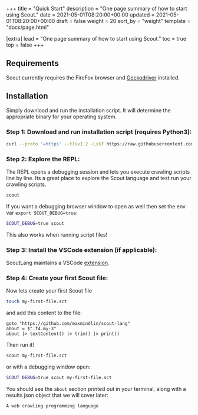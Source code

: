 +++
title = "Quick Start"
description = "One page summary of how to start using Scout."
date = 2021-05-01T08:20:00+00:00
updated = 2021-05-01T08:20:00+00:00
draft = false
weight = 20
sort_by = "weight"
template = "docs/page.html"

[extra]
lead = "One page summary of how to start using Scout."
toc = true
top = false
+++

## Requirements

Scout currently requires the FireFox browser and [Geckodriver](https://github.com/mozilla/geckodriver) installed.

## Installation

Simply download and run the installation script. It will determine the appropriate binary for your operating system.

### Step 1: Download and run installation script (requires Python3):

```bash
curl --proto '=https' --tlsv1.2 -LsSf https://raw.githubusercontent.com/maxmindlin/scout-lang/main/scripts/installer.py | python3
```

### Step 2: Explore the REPL:

The REPL opens a debugging session and lets you execute crawling scripts line by line. Its a great place to explore the Scout language and test run your crawling scripts.

```bash
scout
```

If you want a debugging browser window to open as well then set the env var `export SCOUT_DEBUG=true`:

```bash
SCOUT_DEBUG=true scout
```

This also works when running script files!

### Step 3: Install the VSCode extension (if applicable):

ScoutLang maintains a VSCode [extension](https://marketplace.visualstudio.com/items?itemName=ScoutLang.scout-lang-vscode).

### Step 4: Create your first Scout file:

Now lets create your first Scout file

```bash
touch my-first-file.sct
```

and add this content to the file:

```
goto "https://github.com/maxmindlin/scout-lang"
about = $".f4.my-3"
about |> textContent() |> trim() |> print()
```

Then run it!

```bash
scout my-first-file.sct
```

or with a debugging window open:

```bash
SCOUT_DEBUG=true scout my-first-file.sct
```

You should see the `about` section printed out in your terminal, along with a results json object that we will cover later:

```
A web crawling programming language
```
